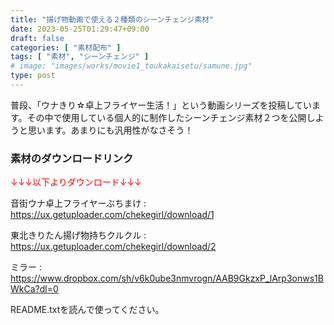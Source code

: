 ```yaml
---
title: "揚げ物動画で使える２種類のシーンチェンジ素材"
date: 2023-05-25T01:29:47+09:00
draft: false
categories: [ "素材配布" ]
tags: [ "素材", "シーンチェンジ" ]
# image: "images/works/movie1_toukakaisetu/samune.jpg"
type: post
---
```


普段、「ウナきり☆卓上フライヤー生活！」という動画シリーズを投稿しています。その中で使用している個人的に制作したシーンチェンジ素材２つを公開しようと思います。あまりにも汎用性がなさそう！

### 素材のダウンロードリンク

<span style="color: red; ">↓↓↓以下よりダウンロード↓↓↓</span>

音街ウナ卓上フライヤーぶちまけ : https://ux.getuploader.com/chekegirl/download/1

東北きりたん揚げ物持ちクルクル : https://ux.getuploader.com/chekegirl/download/2

ミラー : https://www.dropbox.com/sh/v6k0ube3nmvrogn/AAB9GkzxP_lArp3onws1BWkCa?dl=0

README.txtを読んで使ってください。

